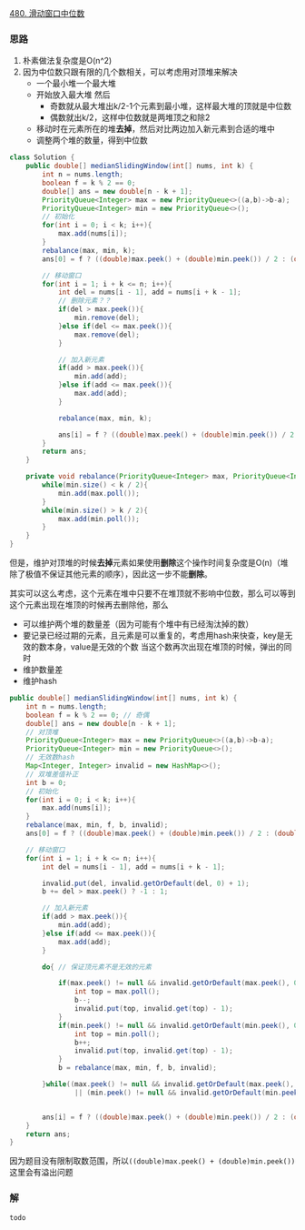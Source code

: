 [480. 滑动窗口中位数](https://leetcode.cn/problems/sliding-window-median/)

### 思路

1. 朴素做法复杂度是O(n^2)
2. 因为中位数只跟有限的几个数相关，可以考虑用对顶堆来解决
    - 一个最小堆一个最大堆
    - 开始放入最大堆 然后
        - 奇数就从最大堆出k/2-1个元素到最小堆，这样最大堆的顶就是中位数
        - 偶数就出k/2，这样中位数就是两堆顶之和除2
    - 移动时在元素所在的堆**去掉**，然后对比两边加入新元素到合适的堆中
    - 调整两个堆的数量，得到中位数

```java
class Solution {
    public double[] medianSlidingWindow(int[] nums, int k) {
        int n = nums.length; 
        boolean f = k % 2 == 0;
        double[] ans = new double[n - k + 1];
        PriorityQueue<Integer> max = new PriorityQueue<>((a,b)->b-a);
        PriorityQueue<Integer> min = new PriorityQueue<>();
        // 初始化
        for(int i = 0; i < k; i++){
            max.add(nums[i]);
        }
        rebalance(max, min, k);
        ans[0] = f ? ((double)max.peek() + (double)min.peek()) / 2 : (double)max.peek();

        // 移动窗口
        for(int i = 1; i + k <= n; i++){
            int del = nums[i - 1], add = nums[i + k - 1];
            // 删除元素？？
            if(del > max.peek()){
                min.remove(del);
            }else if(del <= max.peek()){
                max.remove(del);
            }

            // 加入新元素
            if(add > max.peek()){
                min.add(add);
            }else if(add <= max.peek()){
                max.add(add);
            }

            rebalance(max, min, k);

            ans[i] = f ? ((double)max.peek() + (double)min.peek()) / 2 : (double)max.peek();
        }
        return ans;
    }

    private void rebalance(PriorityQueue<Integer> max, PriorityQueue<Integer> min, int k){
        while(min.size() < k / 2){
            min.add(max.poll());
        }
        while(min.size() > k / 2){
            max.add(min.poll());
        }
    }
}
```


但是，维护对顶堆的时候**去掉**元素如果使用**删除**这个操作时间复杂度是O(n)（堆除了极值不保证其他元素的顺序），因此这一步不能**删除**。

其实可以这么考虑，这个元素在堆中只要不在堆顶就不影响中位数，那么可以等到这个元素出现在堆顶的时候再去删除他，那么
- 可以维护两个堆的数量差（因为可能有个堆中有已经淘汰掉的数）
- 要记录已经过期的元素，且元素是可以重复的，考虑用hash来快查，key是无效的数本身，value是无效的个数
当这个数再次出现在堆顶的时候，弹出的同时
- 维护数量差
- 维护hash


```java
public double[] medianSlidingWindow(int[] nums, int k) {
    int n = nums.length;
    boolean f = k % 2 == 0; // 奇偶
    double[] ans = new double[n - k + 1];
    // 对顶堆
    PriorityQueue<Integer> max = new PriorityQueue<>((a,b)->b-a);
    PriorityQueue<Integer> min = new PriorityQueue<>();
    // 无效数hash
    Map<Integer, Integer> invalid = new HashMap<>();
    // 双堆差值补正
    int b = 0;
    // 初始化
    for(int i = 0; i < k; i++){
        max.add(nums[i]);
    }
    rebalance(max, min, f, b, invalid);
    ans[0] = f ? ((double)max.peek() + (double)min.peek()) / 2 : (double)max.peek();

    // 移动窗口
    for(int i = 1; i + k <= n; i++){
        int del = nums[i - 1], add = nums[i + k - 1];

        invalid.put(del, invalid.getOrDefault(del, 0) + 1);
        b += del > max.peek() ? -1 : 1;

        // 加入新元素
        if(add > max.peek()){
            min.add(add);
        }else if(add <= max.peek()){
            max.add(add);
        }

        do{ // 保证顶元素不是无效的元素

            if(max.peek() != null && invalid.getOrDefault(max.peek(), 0) != 0){
                int top = max.poll();
                b--;
                invalid.put(top, invalid.get(top) - 1);
            }
            if(min.peek() != null && invalid.getOrDefault(min.peek(), 0) != 0){
                int top = min.poll();
                b++;
                invalid.put(top, invalid.get(top) - 1);
            }
            b = rebalance(max, min, f, b, invalid);

        }while((max.peek() != null && invalid.getOrDefault(max.peek(), 0) != 0)
                || (min.peek() != null && invalid.getOrDefault(min.peek(), 0) != 0));


        ans[i] = f ? ((double)max.peek() + (double)min.peek()) / 2 : (double)max.peek();
    }
    return ans;
}
```

因为题目没有限制取数范围，所以`((double)max.peek() + (double)min.peek())`这里会有溢出问题

### 解
```java
todo
```